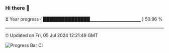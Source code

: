### Hi there 👋

⏳ Year progress { ███████████████▁▁▁▁▁▁▁▁▁▁▁▁▁▁▁ } 50.96 %

---

⏰ Updated on Fri, 05 Jul 2024 12:21:49 GMT

![Progress Bar CI](https://github.com/liununu/liununu/workflows/Progress%20Bar%20CI/badge.svg)
